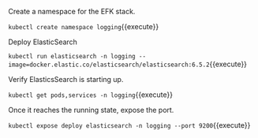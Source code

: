 Create a namespace for the EFK stack.

`kubectl create namespace logging`{{execute}}

Deploy ElasticSearch

`kubectl run elasticsearch -n logging --image=docker.elastic.co/elasticsearch/elasticsearch:6.5.2`{{execute}}

Verify ElasticsSearch is starting up.

`kubectl get pods,services -n logging`{{execute}}

Once it reaches the running state, expose the port.

`kubectl expose deploy elasticsearch -n logging --port 9200`{{execute}}
